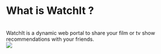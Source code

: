 <h1>What is WatchIt ?</h1>
<br>
WatchIt is a dynamic web portal to share your film or tv show recommendations with your friends.
<br>
<img src="https://samples-d4024.web.app/images/watchitdashboard2.png">
